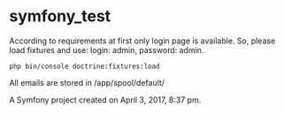 symfony_test
============

According to requirements at first only login page is available.
So, please load fixtures and use: login: admin, password: admin.

 `php bin/console doctrine:fixtures:load `

All emails are stored in /app/spool/default/

A Symfony project created on April 3, 2017, 8:37 pm.
